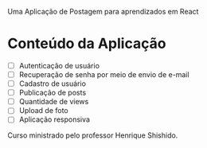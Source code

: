 Uma Aplicação de Postagem para aprendizados em React

# Conteúdo da Aplicação
- [ ] Autenticação de usuário
- [ ] Recuperação de senha por meio de envio de e-mail
- [ ] Cadastro de usuário
- [ ] Publicação de posts
- [ ] Quantidade de views
- [ ] Upload de foto
- [ ] Aplicação responsiva

Curso ministrado pelo professor Henrique Shishido.
